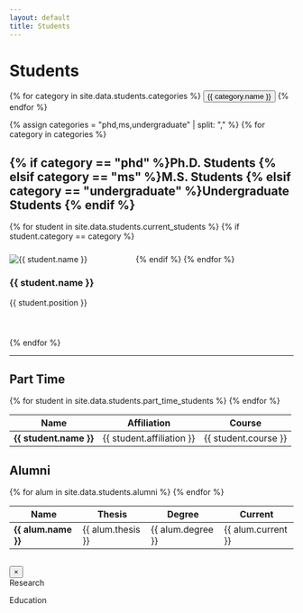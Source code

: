 ```yaml
---
layout: default
title: Students
---
```


<script src="/~gangman/assets/js/students.js"></script>
<div class="students-container container">
  <h1 class="page-title">Students</h1>

  <div class="category-toggles">
    {% for category in site.data.students.categories %}
    <button class="category-toggle {% if category.id == 'all' %}active{% endif %}" data-category="{{ category.id }}">{{ category.name }}</button>
    {% endfor %}
  </div>

  <!-- Current Students Grid -->
  <style>
    .students-row {
      display: flex;
      flex-wrap: wrap;
      gap: 24px;
      margin-bottom: 40px;
    }
    .students-row .student-item {
      width: 200px;
      flex-shrink: 0;
    }
  </style>
  
  {% assign categories = "phd,ms,undergraduate" | split: "," %}
  {% for category in categories %}
    <h2>
      {% if category == "phd" %}Ph.D. Students
      {% elsif category == "ms" %}M.S. Students
      {% elsif category == "undergraduate" %}Undergraduate Students
      {% endif %}
    </h2>
    <div class="students-row" data-group="{{ category }}">
      {% for student in site.data.students.current_students %}
        {% if student.category == category %}
        <div class="student-item" data-category="{{ student.category }}"
            data-research='{{ student.research | jsonify }}'
            data-education='{{ student.education | jsonify }}'>
          <div class="student-image">
            <img src="{{ student.image }}" alt="{{ student.name }}" loading="lazy"/>
          </div>
          <div class="student-info">
            <h3>{{ student.name }}</h3>
            <p class="position">{{ student.position }}</p>
          </div>
        </div>
        {% endif %}
      {% endfor %}
    </div>
  {% endfor %}



<!-- 인원 스와이프해서 옆으로 넘기기
<style>
.students-slider {
  position: relative;
  overflow: hidden;
}

.students-track {
  display: flex;
  gap: 16px;
  transition: transform 0.5s cubic-bezier(0.22, 0.61, 0.36, 1); /* 관성 느낌 */
  will-change: transform;
}

.student-item {
  flex: 0 0 auto;
  width: 200px;
}

.arrow {
  position: absolute;
  top: 50%;
  transform: translateY(-50%);
  background: rgba(0,0,0,0.5);
  color: white;
  border: none;
  cursor: pointer;
  z-index: 10;
  padding: 8px;
  font-size: 20px;
}

.arrow.left { left: 5px; }
.arrow.right { right: 5px; }
</style>

<div class="students-slider">
  <button class="arrow left">&#9664;</button>
  <div class="students-track">
    {% for student in site.data.students.current_students %}
    <div class="student-item" data-category="{{ student.category }}"
         data-research='{{ student.research | jsonify }}'
         data-education='{{ student.education | jsonify }}'>
      <div class="student-image">
        <img src="{{ student.image }}" alt="{{ student.name }}" loading="lazy"/>
      </div>
      <div class="student-info">
        <h3>{{ student.name }}</h3>
        <p class="position">{{ student.position }}</p>
      </div>
    </div>
    {% endfor %}
  </div>
  <button class="arrow right">&#9654;</button>
</div>

<script>
const track = document.querySelector('.students-track');
const leftBtn = document.querySelector('.arrow.left');
const rightBtn = document.querySelector('.arrow.right');
const slider = document.querySelector('.students-slider');

let scrollAmount = 0;

function updateMaxScroll() {
  const trackWidth = track.scrollWidth;
  const containerWidth = slider.offsetWidth;
  return trackWidth - containerWidth;
}

function setScroll(amount) {
  const maxScroll = updateMaxScroll();
  if (amount < 0) amount = 0;
  if (amount > maxScroll) amount = maxScroll;
  scrollAmount = amount;
  track.style.transform = `translateX(-${scrollAmount}px)`;
}

rightBtn.addEventListener('click', () => {
  setScroll(scrollAmount + 220);
});

leftBtn.addEventListener('click', () => {
  setScroll(scrollAmount - 220);
});

// 드래그로 이동
let isDown = false;
let startX, startScroll;

track.addEventListener('mousedown', e => {
  isDown = true;
  startX = e.pageX;
  startScroll = scrollAmount;
  track.style.transition = 'none'; // 드래그 중 transition 제거
});

track.addEventListener('mouseleave', () => isDown = false);
track.addEventListener('mouseup', () => {
  isDown = false;
  track.style.transition = 'transform 0.5s cubic-bezier(0.22, 0.61, 0.36, 1)';
});

track.addEventListener('mousemove', e => {
  if (!isDown) return;
  const dx = e.pageX - startX;
  setScroll(startScroll - dx);
});

// 반응형 대응
window.addEventListener('resize', () => setScroll(scrollAmount));
</script>-->

  <hr />

  <!-- Part Time Students -->
  <section class="part-time-section">
    <h2>Part Time</h2>
    <table class="students-table">
      <thead>
        <tr>
          <th>Name</th>
          <th>Affiliation</th>
          <th>Course</th>
        </tr>
      </thead>
      <tbody>
        {% for student in site.data.students.part_time_students %}
        <tr>
          <td><strong>{{ student.name }}</strong></td>
          <td>{{ student.affiliation }}</td>
          <td>{{ student.course }}</td>
        </tr>
        {% endfor %}
      </tbody>
    </table>
  </section>

  <!-- Alumni -->
  <section class="alumni-section">
    <h2>Alumni</h2>
    <table class="students-table">
      <thead>
        <tr>
          <th>Name</th>
          <th>Thesis</th>
          <th>Degree</th>
          <th>Current</th>
        </tr>
      </thead>
      <tbody>
        {% for alum in site.data.students.alumni %}
        <tr>
          <td><strong>{{ alum.name }}</strong></td>
          <td>{{ alum.thesis }}</td>
          <td>{{ alum.degree }}</td>
          <td>{{ alum.current }}</td>
        </tr>
        {% endfor %}
      </tbody>
    </table>
  </section>

  <!-- Student Modal -->
  <div class="student-modal">
    <div class="modal-container">
      <div class="modal-header">
        <h2 class="modal-title"></h2>
        <button class="modal-close">×</button>
      </div>
      <div class="modal-content">
        <div class="modal-section">
          <div class="section-header">Research</div>
          <ul class="research-list"></ul>
        </div>
        <div class="modal-section">
          <div class="section-header">Education</div>
          <ul class="education-list"></ul>
        </div>
      </div>
    </div>
  </div>
</div>
